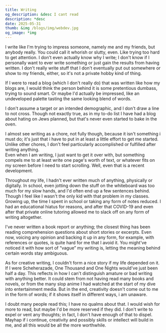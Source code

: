 ```yaml
---
title: Writing
og_description: &desc I cant read
description: *desc
date: 2025-05-31
thumb: &img /blogs/img/webdev.jpg
og_image: *img
---
```


I write like I'm trying to impress someone, namely me and my friends, but anybody really. You could call it whorish or slutty, even. Like trying too hard to get attention. I don't even actually know why I write; I don't know if I personally want to ever write something or just gain the results from having written. I don't really write stuff that I don't eventually put out somewhere or show to my friends, either, so it's not a private hobby kind of thing.

If I were to read a blog (which I don't really do) that was written like how my blogs are, I would think the person behind it is some pretentious dumbass, trying to sound smart. Or maybe I'd actually be impressed, like an undeveloped palette tasting the same looking blend of words.

I don't assume a target or an intended demographic, and I don't draw a line to not cross. Though not exactly true, as in my to-do list I have had a blog about hating on Jews planned, but that's never even started to bake in the oven.

I almost see writing as a chore, not fully though, because it isn't something i must do; it's just that i have to put in at least a little effort to get me started. Unlike other chores, I don't feel particularly accomplished or fulfilled after writing anything.  
Even when I am writing, I just want to get it over with, but something compels me to at least write one page's worth of text, or whatever fits on my screen before I need to start scrolling. Well, even that is a recent development.

Throughout my life, I hadn't ever written much of anything, physically or digitally. In school, even jotting down the stuff on the whiteboard was too much for my slow hands, and I'd often end up a few sentences behind. Though I feel like I wasn't the only kid with that problem in my classes.  
Growing up, the time I spent in school or taking any form of notes reduced. I had an educational hiatus for reasons, and after that COVID-19 and even after that private online tutoring allowed me to slack off on any form of writing altogether.

I've never written a book report or anything; the closest thing has been reading comprehension questions about short stories or excerpts. Even now, voicing any opinion and backing it up in any form, for example, with references or quotes, is quite hard for me that I avoid it. You might've noticed it with how sort of “vague” my writing is, letting the meaning behind certain words stay ambiguous.

As for creative writing, I couldn't form a nice story if my life depended on it. If I were Scheherazade, One Thousand and One Nights would've just been half a day. This reflects in how I can't distinguish amature or bad writing with anything better. It could stem from not having read many books and novels, or from the many slop anime I had watched at the start of my dive into entertainment media. But in the end, creativity doesn't come out to me in the form of words; if it shows itself in different ways, i am unaware.

I doubt many people read this; I have no qualms about that. I would wish for more to read, but maybe I'd be more reserved if they did. I don't write to expel or vent any thoughts; in fact, I don't have enough of that to dispel. Mayhap if i continue, creativity and possibly skills or intellect will build in me, and all this would be all the more worthwhile.